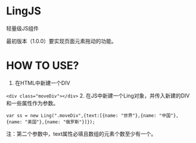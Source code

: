 # LingJS
轻量级JS组件

最初版本（1.0.0）要实现页面元素拖动的功能。

# HOW TO USE?
1. 在HTML中新建一个DIV

  `<div class="moveDiv"></div>`
2. 在JS中新建一个Ling对象，并传入新建的DIV和一些属性作为参数。

  `var ss = new Ling(".moveDiv",{text:[{name: "世界"},{name: "中国"},{name: "美国"},{name: "俄罗斯"}]});`
  
  注：第二个参数中，text属性必填且数组的元素个数至少有一个。
